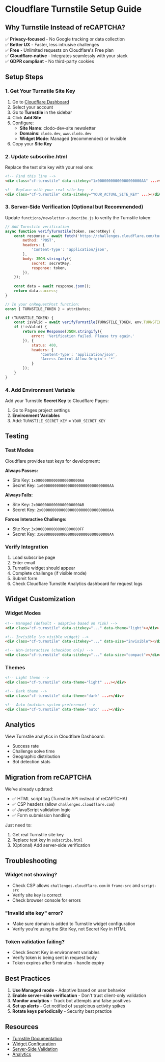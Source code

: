 # Cloudflare Turnstile Setup Guide

## Why Turnstile Instead of reCAPTCHA?

✅ **Privacy-focused** - No Google tracking or data collection  
✅ **Better UX** - Faster, less intrusive challenges  
✅ **Free** - Unlimited requests on Cloudflare's Free plan  
✅ **Cloudflare-native** - Integrates seamlessly with your stack  
✅ **GDPR compliant** - No third-party cookies  

## Setup Steps

### 1. Get Your Turnstile Site Key

1. Go to [Cloudflare Dashboard](https://dash.cloudflare.com/)
2. Select your account
3. Go to **Turnstile** in the sidebar
4. Click **Add Site**
5. Configure:
   - **Site Name**: clodo-dev-site newsletter
   - **Domains**: `clodo.dev`, `www.clodo.dev`
   - **Widget Mode**: Managed (recommended) or Invisible
6. Copy your **Site Key**

### 2. Update subscribe.html

Replace the test site key with your real one:

```html
<!-- Find this line -->
<div class="cf-turnstile" data-sitekey="1x00000000000000000000AA" ...></div>

<!-- Replace with your real site key -->
<div class="cf-turnstile" data-sitekey="YOUR_ACTUAL_SITE_KEY" ...></div>
```

### 3. Server-Side Verification (Optional but Recommended)

Update `functions/newsletter-subscribe.js` to verify the Turnstile token:

```javascript
// Add Turnstile verification
async function verifyTurnstile(token, secretKey) {
    const response = await fetch('https://challenges.cloudflare.com/turnstile/v0/siteverify', {
        method: 'POST',
        headers: {
            'Content-Type': 'application/json',
        },
        body: JSON.stringify({
            secret: secretKey,
            response: token,
        }),
    });
    
    const data = await response.json();
    return data.success;
}

// In your onRequestPost function:
const { TURNSTILE_TOKEN } = attributes;

if (TURNSTILE_TOKEN) {
    const isValid = await verifyTurnstile(TURNSTILE_TOKEN, env.TURNSTILE_SECRET_KEY);
    if (!isValid) {
        return new Response(JSON.stringify({
            error: 'Verification failed. Please try again.'
        }), {
            status: 400,
            headers: {
                'Content-Type': 'application/json',
                'Access-Control-Allow-Origin': '*'
            }
        });
    }
}
```

### 4. Add Environment Variable

Add your Turnstile **Secret Key** to Cloudflare Pages:

1. Go to Pages project settings
2. **Environment Variables**
3. Add: `TURNSTILE_SECRET_KEY` = `YOUR_SECRET_KEY`

## Testing

### Test Modes

Cloudflare provides test keys for development:

**Always Passes:**
- Site Key: `1x00000000000000000000AA`
- Secret Key: `1x0000000000000000000000000000000AA`

**Always Fails:**
- Site Key: `2x00000000000000000000AB`
- Secret Key: `2x0000000000000000000000000000000AA`

**Forces Interactive Challenge:**
- Site Key: `3x00000000000000000000FF`
- Secret Key: `3x0000000000000000000000000000000AA`

### Verify Integration

1. Load subscribe page
2. Enter email
3. Turnstile widget should appear
4. Complete challenge (if visible mode)
5. Submit form
6. Check Cloudflare Turnstile Analytics dashboard for request logs

## Widget Customization

### Widget Modes

```html
<!-- Managed (default - adaptive based on risk) -->
<div class="cf-turnstile" data-sitekey="..." data-theme="light"></div>

<!-- Invisible (no visible widget) -->
<div class="cf-turnstile" data-sitekey="..." data-size="invisible"></div>

<!-- Non-interactive (checkbox only) -->
<div class="cf-turnstile" data-sitekey="..." data-size="compact"></div>
```

### Themes

```html
<!-- Light theme -->
<div class="cf-turnstile" data-theme="light" ...></div>

<!-- Dark theme -->
<div class="cf-turnstile" data-theme="dark" ...></div>

<!-- Auto (matches system preference) -->
<div class="cf-turnstile" data-theme="auto" ...></div>
```

## Analytics

View Turnstile analytics in Cloudflare Dashboard:
- Success rate
- Challenge solve time
- Geographic distribution
- Bot detection stats

## Migration from reCAPTCHA

We've already updated:
- ✅ HTML script tag (Turnstile API instead of reCAPTCHA)
- ✅ CSP headers (allow `challenges.cloudflare.com`)
- ✅ JavaScript validation logic
- ✅ Form submission handling

Just need to:
1. Get real Turnstile site key
2. Replace test key in `subscribe.html`
3. (Optional) Add server-side verification

## Troubleshooting

### Widget not showing?
- Check CSP allows `challenges.cloudflare.com` in `frame-src` and `script-src`
- Verify site key is correct
- Check browser console for errors

### "Invalid site key" error?
- Make sure domain is added to Turnstile widget configuration
- Verify you're using the Site Key, not Secret Key in HTML

### Token validation failing?
- Check Secret Key in environment variables
- Verify token is being sent in request body
- Token expires after 5 minutes - handle expiry

## Best Practices

1. **Use Managed mode** - Adaptive based on user behavior
2. **Enable server-side verification** - Don't trust client-only validation
3. **Monitor analytics** - Track bot attempts and false positives
4. **Set up alerts** - Get notified of suspicious activity spikes
5. **Rotate keys periodically** - Security best practice

## Resources

- [Turnstile Documentation](https://developers.cloudflare.com/turnstile/)
- [Widget Configuration](https://developers.cloudflare.com/turnstile/get-started/client-side-rendering/)
- [Server-Side Validation](https://developers.cloudflare.com/turnstile/get-started/server-side-validation/)
- [Analytics](https://developers.cloudflare.com/turnstile/reference/analytics/)
